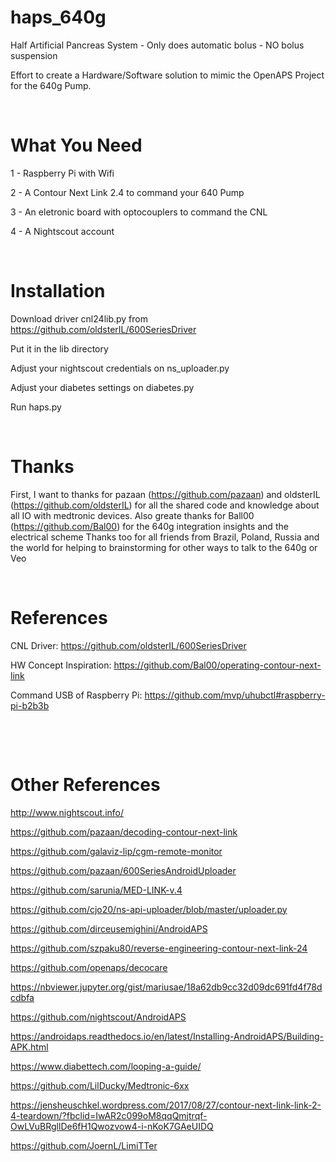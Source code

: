 # haps_640g

Half Artificial Pancreas System - Only does automatic bolus - NO bolus suspension

Effort to create a Hardware/Software solution to mimic the OpenAPS Project for the 640g Pump. 
          

&emsp; 

# What You Need

1 - Raspberry Pi with Wifi

2 - A Contour Next Link 2.4 to command your 640 Pump

3 - An eletronic board with optocouplers to command the CNL

4 - A Nightscout account


&emsp; 

# Installation

Download driver cnl24lib.py from https://github.com/oldsterIL/600SeriesDriver

Put it in the lib directory 

Adjust your nightscout credentials on ns_uploader.py

Adjust your diabetes settings on diabetes.py

Run haps.py


&emsp; 

# Thanks

First, I want to thanks for pazaan (https://github.com/pazaan) and oldsterIL (https://github.com/oldsterIL) for all the shared code and knowledge about all IO with medtronic devices. 
Also greate thanks for Ball00 (https://github.com/Bal00) for the 640g integration insights and the electrical scheme
Thanks too for all friends from Brazil, Poland, Russia and the world for helping to brainstorming for other ways to talk to the 640g or Veo


&emsp; 

# References 

CNL Driver:
https://github.com/oldsterIL/600SeriesDriver

HW Concept Inspiration:
https://github.com/Bal00/operating-contour-next-link

Command USB of Raspberry Pi:
https://github.com/mvp/uhubctl#raspberry-pi-b2b3b


&emsp; 

&emsp; 


# Other References 

http://www.nightscout.info/

https://github.com/pazaan/decoding-contour-next-link

https://github.com/galaviz-lip/cgm-remote-monitor

https://github.com/pazaan/600SeriesAndroidUploader

https://github.com/sarunia/MED-LINK-v.4

https://github.com/cjo20/ns-api-uploader/blob/master/uploader.py

https://github.com/dirceusemighini/AndroidAPS

https://github.com/szpaku80/reverse-engineering-contour-next-link-24

https://github.com/openaps/decocare

https://nbviewer.jupyter.org/gist/mariusae/18a62db9cc32d09dc691fd4f78dcdbfa

https://github.com/nightscout/AndroidAPS

https://androidaps.readthedocs.io/en/latest/Installing-AndroidAPS/Building-APK.html

https://www.diabettech.com/looping-a-guide/

https://github.com/LilDucky/Medtronic-6xx

https://jensheuschkel.wordpress.com/2017/08/27/contour-next-link-link-2-4-teardown/?fbclid=IwAR2c099oM8qqQmjtrqf-OwLVuBRgllDe6fH1Qwozvow4-i-nKoK7GAeUIDQ

https://github.com/JoernL/LimiTTer



